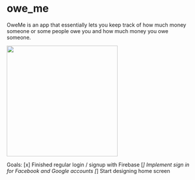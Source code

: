 # owe_me

OweMe is an app that essentially lets you keep track of how much money someone or some people owe you and how much money you owe someone.

<img src=http://g.recordit.co/Di6RdFWD0R.gif width=300><br>


Goals:
[x] Finished regular login / signup with Firebase
[_] Implement sign in for Facebook and Google accounts
[_] Start designing home screen
